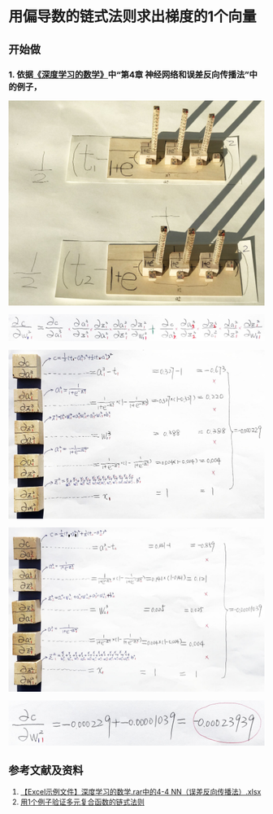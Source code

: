 # 用偏导数的链式法则求出梯度的1个向量

## 开始做

### 1. 依据[《深度学习的数学》](https://www.ituring.com.cn/book/2593)中“第4章 神经网络和误差反向传播法”中的例子，

![](/images/体验神经网络中的数学原理/用偏导数的链式法则求出梯度的1个向量/1a0.jpg)

![](/images/体验神经网络中的数学原理/用偏导数的链式法则求出梯度的1个向量/1a1.jpg)

![](/images/体验神经网络中的数学原理/用偏导数的链式法则求出梯度的1个向量/1a2.jpg)

![](/images/体验神经网络中的数学原理/用偏导数的链式法则求出梯度的1个向量/1a3.jpg)

![](/images/体验神经网络中的数学原理/用偏导数的链式法则求出梯度的1个向量/1a4.jpg)

## 参考文献及资料

1. [【Excel示例文件】深度学习的数学.rar中的4-4 NN（误差反向传播法）.xlsx](http://www.ituring.com.cn/book/2593)
2. [用1个例子验证多元复合函数的链式法则](https://github.com/quanbinn/Learn-Mathematical-Olympiad-The-Interactive-Way/blob/master/chapters/%E5%BE%AE%E5%88%86/%E7%94%A81%E4%B8%AA%E4%BE%8B%E5%AD%90%E9%AA%8C%E8%AF%81%E5%A4%9A%E5%85%83%E5%A4%8D%E5%90%88%E5%87%BD%E6%95%B0%E7%9A%84%E9%93%BE%E5%BC%8F%E6%B3%95%E5%88%99.md) 
